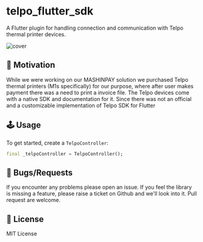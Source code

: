# telpo_flutter_sdk
A Flutter plugin for handling connection and communication with Telpo thermal printer devices.

<img src="https://raw.githubusercontent.com/AL-ventures/telpo-flutter-sdk/master/_external/cover.png" alt="cover" />

## 🚀 Motivation
While we were working on our MASHINPAY solution we purchased Telpo thermal printers (M1s specifically) for our purpose, where after user makes payment there was a need to print a invoice file. The Telpo devices come with a native SDK and documentation for it. Since there was not an official and a customizable implementation of Telpo SDK for Flutter


## 🕹️ Usage

To get started, create a `TelpoController`:

```dart
final _telpoController = TelpoController();
```

## 🐞 Bugs/Requests

If you encounter any problems please open an issue. If you feel the library is missing a feature, please raise a ticket on Github and we'll look into it. Pull request are welcome.

## 📃 License

MIT License